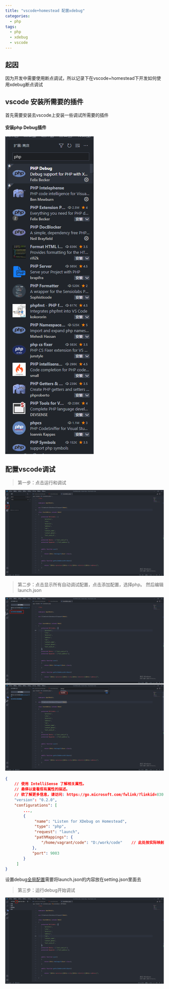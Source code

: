```yaml
---
title: "vscode+homestead 配置xdebug"
categories:
  - php
tags:
  - php
  - xdebug
  - vscode
---
```

## 起因
因为开发中需要使用断点调试，所以记录下在vscode+homestead下开发如何使用xdebug断点调试

## vscode 安装所需要的插件
首先需要安装去vscode上安装一些调试所需要的插件

#### 安装php Debug插件
![alt 安装php debug](/assets/images/vscode_install_phpdebug.png)

## 配置vscode调试
> 第一步：点击运行和调试

![alt 点击运行和调试](/assets/images/vscode_clike_debug.png)

> 第二步：点击显示所有自动调试配置，点击添加配置，选择php。
> 然后编辑launch.json

![alt 配置debug](/assets/images/vscode_phpdebug_one.png)
![alt 配置debug](/assets/images/vscode_phpdebug_two.png)

```json
{
    // 使用 IntelliSense 了解相关属性。 
    // 悬停以查看现有属性的描述。
    // 欲了解更多信息，请访问: https://go.microsoft.com/fwlink/?linkid=830387
    "version": "0.2.0",
    "configurations": [
        ...,
        {
             "name": "Listen for XDebug on Homestead",
             "type": "php",
             "request": "launch",
             "pathMappings": {
                "/home/vagrant/code": "D:/work/code"    // 此处按实际映射路径填写
            },
            "port": 9003
        }
     ]
}
```
设置debug[全局配置](https://code.visualstudio.com/docs/editor/debugging#_global-launch-configuration)需要将launch.json的内容放在setting.json里面去

> 第三步：运行debug开始调试

![alt 运行debug](/assets/images/vscode_run_phpdebug.png)